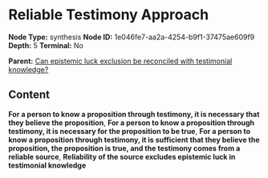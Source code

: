 # Reliable Testimony Approach

**Node Type:** synthesis
**Node ID:** 1e046fe7-aa2a-4254-b9f1-37475ae609f9
**Depth:** 5
**Terminal:** No

**Parent:** [Can epistemic luck exclusion be reconciled with testimonial knowledge?](can-epistemic-luck-exclusion-be-reconciled-with-testimonial-knowledge-antithesis-d915fbeb-ce29-4533-b61f-eee3002fcb90.md)

## Content

**For a person to know a proposition through testimony, it is necessary that they believe the proposition**, **For a person to know a proposition through testimony, it is necessary for the proposition to be true**, **For a person to know a proposition through testimony, it is sufficient that they believe the proposition, the proposition is true, and the testimony comes from a reliable source**, **Reliability of the source excludes epistemic luck in testimonial knowledge**
